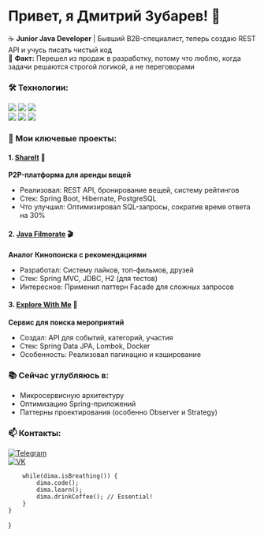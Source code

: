 # Привет, я Дмитрий Зубарев! 👋 

☕ **Junior Java Developer** | Бывший B2B-специалист, теперь создаю REST API и учусь писать чистый код  
🐼 **Факт:** Перешел из продаж в разработку, потому что люблю, когда задачи решаются строгой логикой, а не переговорами  

### 🛠️ Технологии:
![](https://img.shields.io/badge/-Java-%23ED8B00?logo=java&logoColor=white) 
![](https://img.shields.io/badge/-Spring_Boot-%236DB33F?logo=spring) 
![](https://img.shields.io/badge/-Hibernate-%2359666C?logo=hibernate)  
![](https://img.shields.io/badge/-PostgreSQL-%23316192?logo=postgresql) 
![](https://img.shields.io/badge/-Docker-%232496ED?logo=docker) 
![](https://img.shields.io/badge/-JUnit5-%2325A162?logo=junit5)  

### 🚀 Мои ключевые проекты:

#### 1. [ShareIt](https://github.com/Pandabanda1299/shareIt) 🔄
**P2P-платформа для аренды вещей**  
- Реализовал: REST API, бронирование вещей, систему рейтингов  
- Стек: Spring Boot, Hibernate, PostgreSQL  
- Что улучшил: Оптимизировал SQL-запросы, сократив время ответа на 30%  

#### 2. [Java Filmorate](https://github.com/Pandabanda1299/java-filmorate) 🎬  
**Аналог Кинопоиска с рекомендациями**  
- Разработал: Систему лайков, топ-фильмов, друзей  
- Стек: Spring MVC, JDBC, H2 (для тестов)  
- Интересное: Применил паттерн Facade для сложных запросов  

#### 3. [Explore With Me](https://github.com/Pandabanda1299/explore-with-me) 🎪  
**Сервис для поиска мероприятий**  
- Создал: API для событий, категорий, участия  
- Стек: Spring Data JPA, Lombok, Docker  
- Особенность: Реализовал пагинацию и кэширование  

### 📚 Сейчас углубляюсь в:
- Микросервисную архитектуру  
- Оптимизацию Spring-приложений  
- Паттерны проектирования (особенно Observer и Strategy)  

### 📫 Контакты:
[![Telegram](https://img.shields.io/badge/-@Zubarev1299-%232CA5E0?logo=telegram)](https://t.me/Zubarev1299)  
[![VK](https://img.shields.io/badge/-VK-%230077FF?logo=vk)](https://vk.com/id472774404)  


        while(dima.isBreathing()) {
            dima.code();
            dima.learn();
            dima.drinkCoffee(); // Essential!
        }
    }
}
